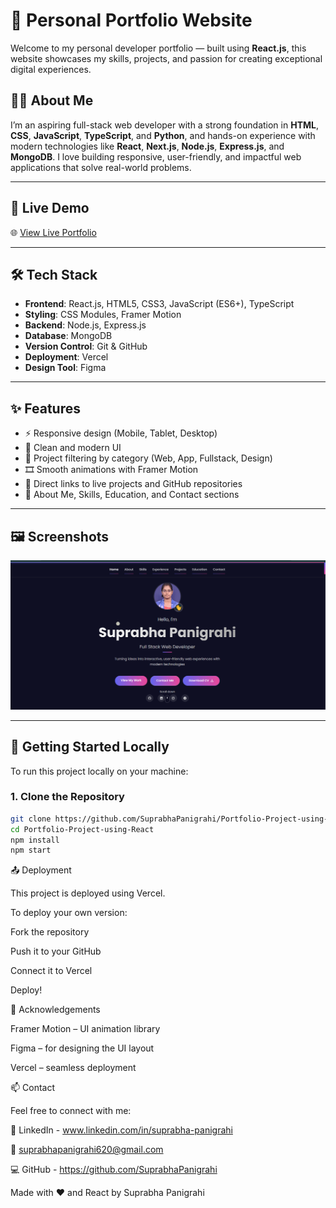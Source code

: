 # 💼 Personal Portfolio Website

Welcome to my personal developer portfolio — built using **React.js**, this website showcases my skills, projects, and passion for creating exceptional digital experiences.

## 🧑‍💻 About Me

I’m an aspiring full-stack web developer with a strong foundation in **HTML**, **CSS**, **JavaScript**, **TypeScript**, and **Python**, and hands-on experience with modern technologies like **React**, **Next.js**, **Node.js**, **Express.js**, and **MongoDB**. I love building responsive, user-friendly, and impactful web applications that solve real-world problems.

---

## 🚀 Live Demo

🌐 [View Live Portfolio](https://your-portfolio-url.vercel.app)


---

## 🛠️ Tech Stack

- **Frontend**: React.js, HTML5, CSS3, JavaScript (ES6+), TypeScript
- **Styling**: CSS Modules, Framer Motion
- **Backend**: Node.js, Express.js
- **Database**: MongoDB
- **Version Control**: Git & GitHub
- **Deployment**: Vercel
- **Design Tool**: Figma

---

## ✨ Features

- ⚡ Responsive design (Mobile, Tablet, Desktop)
- 🎨 Clean and modern UI
- 🧩 Project filtering by category (Web, App, Fullstack, Design)
- 🎞️ Smooth animations with Framer Motion
- 🔗 Direct links to live projects and GitHub repositories
- 🧠 About Me, Skills, Education, and Contact sections

---

## 🖼️ Screenshots

![Hero Section](./public/images/Portfolio_React.png)  

---

## 📌 Getting Started Locally

To run this project locally on your machine:

### 1. Clone the Repository

```bash
git clone https://github.com/SuprabhaPanigrahi/Portfolio-Project-using-React
cd Portfolio-Project-using-React
npm install
npm start

```

📤 Deployment

This project is deployed using Vercel.

To deploy your own version:

Fork the repository

Push it to your GitHub

Connect it to Vercel

Deploy!

🙌 Acknowledgements

Framer Motion – UI animation library

Figma – for designing the UI layout

Vercel – seamless deployment

📫 Contact

Feel free to connect with me:

💼 LinkedIn - www.linkedin.com/in/suprabha-panigrahi 

📧  suprabhapanigrahi620@gmail.com  

💻 GitHub - https://github.com/SuprabhaPanigrahi 


Made with ❤️ and React by Suprabha Panigrahi